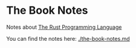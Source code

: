 # The Book Notes
Notes about [The Rust Programming Language](https://doc.rust-lang.org/book/)

You can find the notes here: [./the-book-notes.md](./the-book-notes.md)
